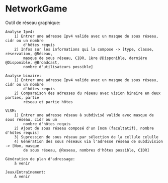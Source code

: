 # NetworkGame

Outil de réseau graphique:

    Analyse Ipv4:
        1) Entrer une adresse Ipv4 valide avec un masque de sous réseau, cidr ou un nombre 
            d'hôtes requis
        2) Infos sur les informations qui la compose -> [type, classe, réservation, @Réseau,
            masque de sous réseau, CIDR, 1ère @Disponible, dernière @Disponible, @Broadcast,
            nombre d'utilisateurs possible]
    
    Analyse binaire:
        1) Entrer une adresse Ipv4 valide avec un masque de sous réseau, cidr ou un nombre
            d'hôtes requis
        2) Comparaison des adresses du réseau avec vision binaire en deux parties, partie
            réseau et partie hôtes

    VLSM:
        1) Entrer une adresse réseau à subdivisé valide avec masque de sous réseau, cidr ou un 
            nombre d'hôtes requis
        2) Ajout de sous réseau composé d'un [nom (facultatif), nombre d'hôtes requis]
        3) Supression de sous réseau par sélection de la cellule celulle
        4) Génération des sous réseaux via l'adresse réseau de subdivision -> [Nom, masque
            de sous réseau, @Reseau, nombres d'hôtes possible, CIDR]

    Génération de plan d'adressage:
        à venir

    Jeux/Entraînement:
        À venir
